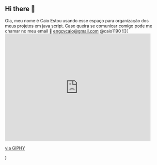 ## Hi there 👋

Ola, meu nome é Caio
Estou usando esse espaço para organização dos meus projetos em java script.
Caso queira se comunicar comigo pode me chamar no meu email 🧑
engcvcaio@gmail.com
@caio1190
![](<iframe src="https://giphy.com/embed/oF5oUYTOhvFnO" width="480" height="355" style="" frameBorder="0" class="giphy-embed" allowFullScreen></iframe><p><a href="https://giphy.com/gifs/spongebob-spongebob-squarepants-nickelodeon-oF5oUYTOhvFnO">via GIPHY</a></p>)

